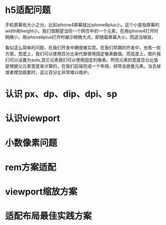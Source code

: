 # h5适配问题

手机屏幕有大小之分。比如iphone4屏幕就比iphone6plus小。这个小是指屏幕的width和height小。我们很期望当同一个网页中的一个元素，在用iphone4打开时稍微小，用iphone6plus打开时展示稍微大点。即随着屏幕大小，而适当缩放。

看似这么简单的问题，在我们开发中确很难实现。在我们早期的开发中，也有一些方案。宽度上，我们可以使用百分比来代替使用固定像素数值。而高度上，图片我们可以设置为auto,其它元素我们可以使用固定的像素。然而元素的宽度百分比值是根据父元素宽度来计算的，在我们前端完成一个布局，经常会嵌套元素。当去掉或者增加嵌套时，这让百分比非常难以维护。


# 认识 px、dp、dip、dpi、sp
# 认识viewport
# 小数像素问题
# rem方案适配
# viewport缩放方案
# 适配布局最佳实践方案